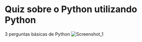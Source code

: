# Quiz sobre o Python utilizando Python 
 3 perguntas básicas de Python
![Screenshot_1](https://user-images.githubusercontent.com/113317279/235239895-52906ba7-7435-48ed-8779-666b66704ce8.jpg)
